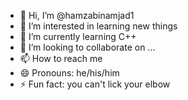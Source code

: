 - 👋 Hi, I’m @hamzabinamjad1
- 👀 I’m interested in learning new things
- 🌱 I’m currently learning C++
- 💞️ I’m looking to collaborate on ...
- 📫 How to reach me 
- 😄 Pronouns: he/his/him
- ⚡ Fun fact: you can't lick your elbow

<!---
hamzabinamjad1/hamzabinamjad1 is a ✨ special ✨ repository because its `README.md` (this file) appears on your GitHub profile.
You can click the Preview link to take a look at your changes.
--->
